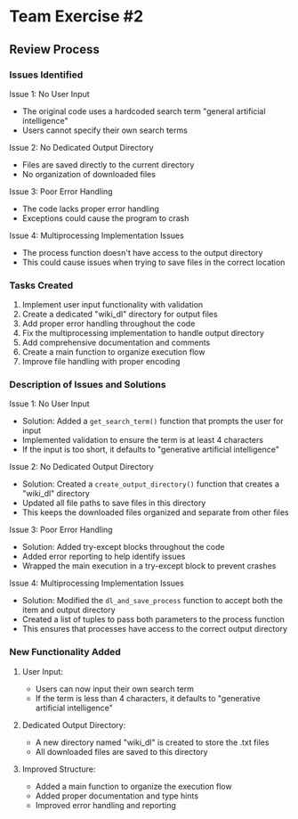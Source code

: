 # Team Exercise #2

## Review Process

### Issues Identified

Issue 1: No User Input
- The original code uses a hardcoded search term "general artificial intelligence"
- Users cannot specify their own search terms

Issue 2: No Dedicated Output Directory
- Files are saved directly to the current directory
- No organization of downloaded files

Issue 3: Poor Error Handling
- The code lacks proper error handling
- Exceptions could cause the program to crash

Issue 4: Multiprocessing Implementation Issues
- The process function doesn't have access to the output directory
- This could cause issues when trying to save files in the correct location

### Tasks Created

1. Implement user input functionality with validation
2. Create a dedicated "wiki_dl" directory for output files
3. Add proper error handling throughout the code
4. Fix the multiprocessing implementation to handle output directory
5. Add comprehensive documentation and comments
6. Create a main function to organize execution flow
7. Improve file handling with proper encoding

### Description of Issues and Solutions

Issue 1: No User Input
- Solution: Added a `get_search_term()` function that prompts the user for input
- Implemented validation to ensure the term is at least 4 characters
- If the input is too short, it defaults to "generative artificial intelligence"

Issue 2: No Dedicated Output Directory
- Solution: Created a `create_output_directory()` function that creates a "wiki_dl" directory
- Updated all file paths to save files in this directory
- This keeps the downloaded files organized and separate from other files

Issue 3: Poor Error Handling
- Solution: Added try-except blocks throughout the code
- Added error reporting to help identify issues
- Wrapped the main execution in a try-except block to prevent crashes

Issue 4: Multiprocessing Implementation Issues
- Solution: Modified the `dl_and_save_process` function to accept both the item and output directory
- Created a list of tuples to pass both parameters to the process function
- This ensures that processes have access to the correct output directory

### New Functionality Added

1. User Input:
   - Users can now input their own search term
   - If the term is less than 4 characters, it defaults to "generative artificial intelligence"

2. Dedicated Output Directory:
   - A new directory named "wiki_dl" is created to store the .txt files
   - All downloaded files are saved to this directory

3. Improved Structure:
   - Added a main function to organize the execution flow
   - Added proper documentation and type hints
   - Improved error handling and reporting
